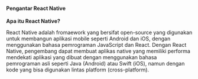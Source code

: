 #### Pengantar React Native

**Apa itu React Native?**  

 React Native adalah fromaework yang bersifat open-source yang digunakan untuk membangun aplikasi mobile seperti Android dan iOS, dengan menggunakan bahasa pemrograman JavaScript dan React. Dengan React Native, pengembang dapat membuat aplikas native yang memiliki performa mendekati aplikasi yang dibuat dengan menggunakan bahasa pemrograman asli seperti Java (Android) atau Swift (iOS), namun dengan kode yang bisa digunakan lintas platform (cross-platform). 

